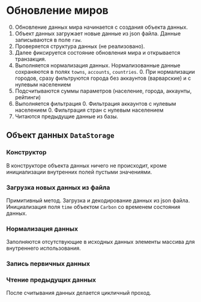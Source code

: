 # Обновление миров

0. Обновление данных мира начинается с создания объекта данных.
0. Объект данных загружает новые данные из json файла. Данные записываются в поле `raw`.
0. Проверяется структура данных (не реализовано). 
0. Далее фиксируется состояние обновления мира и открывается транзакция.
0. Выполняется нормализация данных. Нормализованные данные сохраняются в полях `towns`, `accounts`, `countries`.
    0. При нормализации городов, сразу фильтруются города без аккаунтов (варварские) и с нулевым населением
0. Подсчитываются суммы параметров (население, города, аккаунты, рейтинги)
0. Выполняется фильтрация
    0. Фильтрация аккаунтов с нулевым населением
    0. Фильтрация стран с нулевым населением
0. Читаются предыдущие данные из базы.

## Объект данных `DataStorage`

### Конструктор

В конструкторе объекта данных ничего не происходит, кроме инициализации внутренних полей пустыми значениями.

### Загрузка новых данных из файла

Примитивный метод.
Загрузка и декодирование данных из json файла.
Инициализация поля `time` объектом `Carbon` со временем состояния данных.

### Нормализация данных

Заполняются отсутствующие в исходных данных элементы массива для внутреннего использования.

### Запись первичных данных

### Чтение предыдущих данных

После считывания данных делается цикличный проход.
